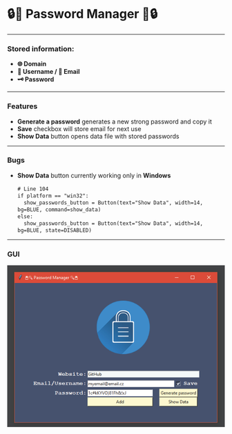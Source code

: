 # 🔒🔑 Password Manager 🔑🔒

---

### Stored information:
* **🌐 Domain**
* **👤 Username / 📧 Email**
* **🗝️ Password**   

---
### Features
* **Generate a password** generates a new strong 
  password and copy it  
* **Save** checkbox will store email for next use
* **Show Data** button opens data file 
with stored passwords
  
---  
### Bugs
* **Show Data** button currently working only in **Windows**
  
    ```
    # Line 104
    if platform == "win32":
      show_passwords_button = Button(text="Show Data", width=14, bg=BLUE, command=show_data)
    else:
      show_passwords_button = Button(text="Show Data", width=14, bg=BLUE, state=DISABLED)
    ```  
     
---

### GUI   
   
![](images/gui.png)
